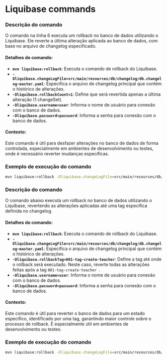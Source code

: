 #  Liquibase commands

### Descrição do comando

O comando na linha 6 executa um rollback no banco de dados utilizando o Liquibase. Ele reverte a última alteração aplicada ao banco de dados, com base no arquivo de changelog especificado.

#### Detalhes do comando:
- **`mvn liquibase:rollback`**: Executa o comando de rollback do Liquibase.
- **`-Dliquibase.changeLogFile=src/main/resources/db/changelog/db.changelog-master.yaml`**: Especifica o arquivo de changelog principal que contém o histórico de alterações.
- **`-Dliquibase.rollbackCount=1`**: Define que será revertida apenas a última alteração (1 changeSet).
- **`-Dliquibase.username=user`**: Informa o nome de usuário para conexão com o banco de dados.
- **`-Dliquibase.password=password`**: Informa a senha para conexão com o banco de dados.

#### Contexto:
Este comando é útil para desfazer alterações no banco de dados de forma controlada, especialmente em ambientes de desenvolvimento ou testes, onde é necessário reverter mudanças específicas.

### Exemplo de execução do comando

```bash
mvn liquibase:rollback -Dliquibase.changeLogFile=src/main/resources/db/changelog/db.changelog-master.yaml -Dliquibase.rollbackCount=1 -Dliquibase.username=user -Dliquibase.password=password 
```

### Descrição do comando

O comando abaixo executa um rollback no banco de dados utilizando o Liquibase, revertendo as alterações aplicadas até uma tag específica definida no changelog.

#### Detalhes do comando:
- **`mvn liquibase:rollback`**: Executa o comando de rollback do Liquibase.
- **`-Dliquibase.changeLogFile=src/main/resources/db/changelog/db.changelog-master.yaml`**: Especifica o arquivo de changelog principal que contém o histórico de alterações.
- **`-Dliquibase.rollbackTag=001-tag-create-teacher`**: Define a tag até onde o rollback será executado. Neste caso, reverte todas as alterações feitas após a tag `001-tag-create-teacher `.
- **`-Dliquibase.username=user`**: Informa o nome de usuário para conexão com o banco de dados.
- **`-Dliquibase.password=password`**: Informa a senha para conexão com o banco de dados.

#### Contexto:
Este comando é útil para reverter o banco de dados para um estado específico, identificado por uma tag, garantindo maior controle sobre o processo de rollback. É especialmente útil em ambientes de desenvolvimento ou testes.

### Exemplo de execução do comando

```bash
mvn liquibase:rollback -Dliquibase.changeLogFile=src/main/resources/db/changelog/db.changelog-master.yaml -Dliquibase.rollbackTag=001-tag-create-teacher -Dliquibase.username=user -Dliquibase.password=password 